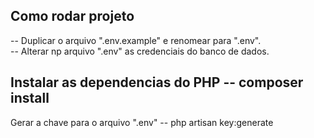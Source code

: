 ## Como rodar projeto

-- Duplicar o arquivo ".env.example" e renomear para ".env". </br>
-- Alterar np arquivo ".env" as credenciais do banco de dados. </br>

Instalar as dependencias do PHP
-- composer install
-----

Gerar a chave para o arquivo ".env"
-- php artisan key:generate

